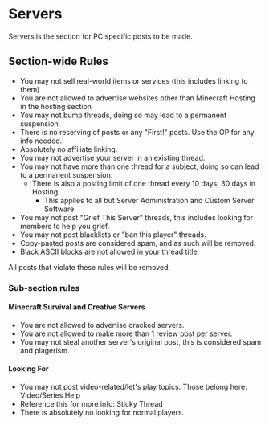 # Servers

Servers is the section for PC specific posts to be made. 

## Section-wide Rules

* You may not sell real-world items or services (this includes linking to them)
* You are not allowed to advertise websites other than Minecraft Hosting in the hosting section
* You may not bump threads, doing so may lead to a permanent suspension.
* There is no reserving of posts or any "First!" posts. Use the OP for any info needed.
* Absolutely no affiliate linking.
* You may not advertise your server in an existing thread.
* You may not have more than one thread for a subject, doing so can lead to a permanent suspension.
    * There is also a posting limit of one thread every 10 days, 30 days in Hosting.
        * This applies to all but Server Administration and Custom Server Software
* You may not post "Grief This Server" threads, this includes looking for members to help you grief.
* You may not post blacklists or "ban this player" threads.
* Copy-pasted posts are considered spam, and as such will be removed.
* Black ASCII blocks are not allowed in your thread title.

All posts that violate these rules will be removed.

### Sub-section rules

#### Minecraft Survival and Creative Servers

* You are not allowed to advertise cracked servers.
* You are not allowed to make more than 1 review post per server.
* You may not steal another server's original post, this is considered spam and plagerism.

#### Looking For

* You may not post video-related/let's play topics. Those belong here: Video/Series Help
* Reference this for more info: Sticky Thread
* There is absolutely no looking for normal players.